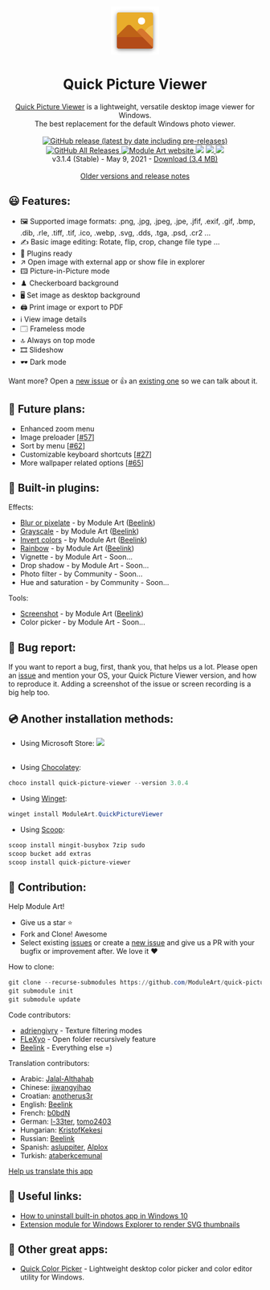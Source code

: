 <p align="center">
  <img src="/quick-picture-viewer/resources/imgs/picture96.png">
</p>
<h1 align="center">Quick Picture Viewer</h1>

<p align="center">
  <a href="https://moduleart.github.io/quick-picture-viewer/">Quick Picture Viewer</a> is a lightweight, versatile desktop image viewer for Windows.<br>The best replacement for the default Windows photo viewer.
  <br><br>
  <a href="https://github.com/ModuleArt/quick-picture-viewer/releases">
    <img alt="GitHub release (latest by date including pre-releases)" src="https://img.shields.io/github/v/release/moduleart/quick-picture-viewer?include_prereleases">
    <img alt="GitHub All Releases" src="https://img.shields.io/github/downloads/ModuleArt/quick-picture-viewer/total">
  </a>
  <a href="https://moduleart.github.io">
    <img alt="Module Art website" src="https://img.shields.io/badge/www-moduleart-%2300BCD4">
  </a>
  <a title="Crowdin" target="_blank" href="https://crowdin.com/project/quick-picture-viewer"><img src="https://badges.crowdin.net/quick-picture-viewer/localized.svg"></a>
  <a alt="Trello roadmap" href="https://trello.com/b/mFgTs747/quick-picture-viewer">
    <img src="https://img.shields.io/badge/planner-trello-%230079BF" />
  </a>
  <a href="https://moduleart.github.io/quick-picture-viewer">
    <img src="/docs/screenshots/main.png">
  </a>
  <br>
  v3.1.4 (Stable) - May 9, 2021 - <a href="https://github.com/ModuleArt/quick-picture-viewer/releases/download/v3.1.4/QuickPictureViewer-Setup.exe">Download (3.4 MB)</a>
  <br><br>
  <a href="https://github.com/ModuleArt/quick-picture-viewer/releases">Older versions and release notes</a>
</p>

## 😃 Features:

- 🖼️ Supported image formats: .png, .jpg, .jpeg, .jpe, .jfif, .exif, .gif, .bmp, .dib, .rle, .tiff, .tif, .ico, .webp, .svg, .dds, .tga, .psd, .cr2 ...
- ✍️ Basic image editing: Rotate, flip, crop, change file type ...
- 🧩 Plugins ready
- ↗️ Open image with external app or show file in explorer
- 🖽 Picture-in-Picture mode
- ♟️ Checkerboard background
- 🖥️ Set image as desktop background
- 🖨️ Print image or export to PDF
- ℹ️ View image details
- 🗔 Frameless mode
- 🔝 Always on top mode
- 🎞️ Slideshow
- 🕶️ Dark mode

Want more? Open a <a href="https://github.com/ModuleArt/quick-picture-viewer/issues/new">new issue</a> or 👍 an <a href="https://github.com/ModuleArt/quick-picture-viewer/issues">existing one</a> so we can talk about it.

## 🔮 Future plans:

- Enhanced zoom menu
- Image preloader [<a href="https://github.com/ModuleArt/quick-picture-viewer/discussions/57">#57</a>]
- Sort by menu [<a href="https://github.com/ModuleArt/quick-picture-viewer/issues/62">#62</a>]
- Customizable keyboard shortcuts [<a href="https://github.com/ModuleArt/quick-picture-viewer/issues/69">#27</a>]
- More wallpaper related options [<a href="https://github.com/ModuleArt/quick-picture-viewer/issues/65">#65</a>]

## 🧩 Built-in plugins:

Effects:

- <a href="https://github.com/ModuleArt/qpv-plugins#blur">Blur or pixelate</a> - by Module Art (<a href="https://github.com/Beelink">Beelink</a>)
- <a href="https://github.com/ModuleArt/qpv-plugins#grayscale">Grayscale</a> - by Module Art (<a href="https://github.com/Beelink">Beelink</a>)
- <a href="https://github.com/ModuleArt/qpv-plugins#invert">Invert colors</a> - by Module Art (<a href="https://github.com/Beelink">Beelink</a>)
- <a href="https://github.com/ModuleArt/qpv-plugins#rainbow">Rainbow</a> - by Module Art (<a href="https://github.com/Beelink">Beelink</a>)
- Vignette - by Module Art - Soon...
- Drop shadow - by Module Art - Soon...
- Photo filter - by Community - Soon...
- Hue and saturation - by Community - Soon...

Tools:

- <a href="https://github.com/ModuleArt/qpv-plugins#screenshot">Screenshot</a> - by Module Art (<a href="https://github.com/Beelink">Beelink</a>)
- Color picker - by Module Art - Soon...

## 🐞 Bug report:

If you want to report a bug, first, thank you, that helps us a lot. Please open an <a href="https://github.com/ModuleArt/quick-picture-viewer/issues/new">issue</a> and mention your OS, your Quick Picture Viewer version, and how to reproduce it. Adding a screenshot of the issue or screen recording is a big help too.

## 💿 Another installation methods:

- Using Microsoft Store:
  <a href='//www.microsoft.com/store/apps/9pjqqrxsvwr1?cid=storebadge&ocid=badge'>
  <img src='https://github.com/ModuleArt/quick-picture-viewer/blob/master/inno-setup/MSIX/English_get-it-from-MS.png?raw=true' />
  </a><br><br>

- Using <a href="https://github.com/chocolatey/choco">Chocolatey</a>:<br>

```powershell
choco install quick-picture-viewer --version 3.0.4
```

- Using <a href="https://github.com/microsoft/winget-cli">Winget</a>:<br>

```powershell
winget install ModuleArt.QuickPictureViewer
```

- Using <a href="https://github.com/lukesampson/scoop">Scoop</a>:<br>

```powershell
scoop install mingit-busybox 7zip sudo
scoop bucket add extras
scoop install quick-picture-viewer
```

## 🔨 Contribution:

Help Module Art!

- Give us a star ⭐
- Fork and Clone! Awesome
- Select existing <a href="https://github.com/ModuleArt/quick-picture-viewer/issues">issues</a> or create a <a href="https://github.com/ModuleArt/quick-picture-viewer/issues/new">new issue</a> and give us a PR with your bugfix or improvement after. We love it ❤

How to clone:

```powershell
git clone --recurse-submodules https://github.com/ModuleArt/quick-picture-viewer
git submodule init
git submodule update
```

Code contributors:

- <a href="https://github.com/adriengivry">adriengivry</a> - Texture filtering modes
- <a href="https://github.com/FLeXyo">FLeXyo</a> - Open folder recursively feature
- <a href="https://github.com/Beelink">Beelink</a> - Everything else =)

Translation contributors:

- Arabic: <a href="https://github.com/Jalal-Althahab">Jalal-Althahab</a>
- Chinese: <a href="https://github.com/jiwangyihao">jiwangyihao</a>
- Croatian: <a href="https://github.com/anotherus3r">anotherus3r</a>
- English: <a href="https://github.com/Beelink">Beelink</a>
- French: <a href="https://github.com/b0bdN">b0bdN</a>
- German: <a href="https://github.com/l-33ter">l-33ter</a>, <a href="https://github.com/tomo2403">tomo2403</a>
- Hungarian: <a href="https://github.com/KristofKekesi">KristofKekesi</a>
- Russian: <a href="https://github.com/Beelink">Beelink</a>
- Spanish: <a href="https://github.com/asluppiter">asluppiter</a>, <a href="https://github.com/Alplox">Alplox</a>
- Turkish: <a href="https://github.com/ataberkcemunal">ataberkcemunal</a>

<a href="https://github.com/ModuleArt/quick-picture-viewer/wiki/Help-us-translate-this-app">Help us translate this app</a>

## 🔗 Useful links:

- <a href="https://www.howtogeek.com/224798/how-to-uninstall-windows-10s-built-in-apps-and-how-to-reinstall-them/">How to uninstall built-in photos app in Windows 10</a>
- <a href="https://github.com/tibold/svg-explorer-extension/">Extension module for Windows Explorer to render SVG thumbnails</a>

## 🧰 Other great apps:

- <a href="https://github.com/ModuleArt/quick-color-picker/">Quick Color Picker</a> - Lightweight desktop color picker and color editor utility for Windows.<br>
